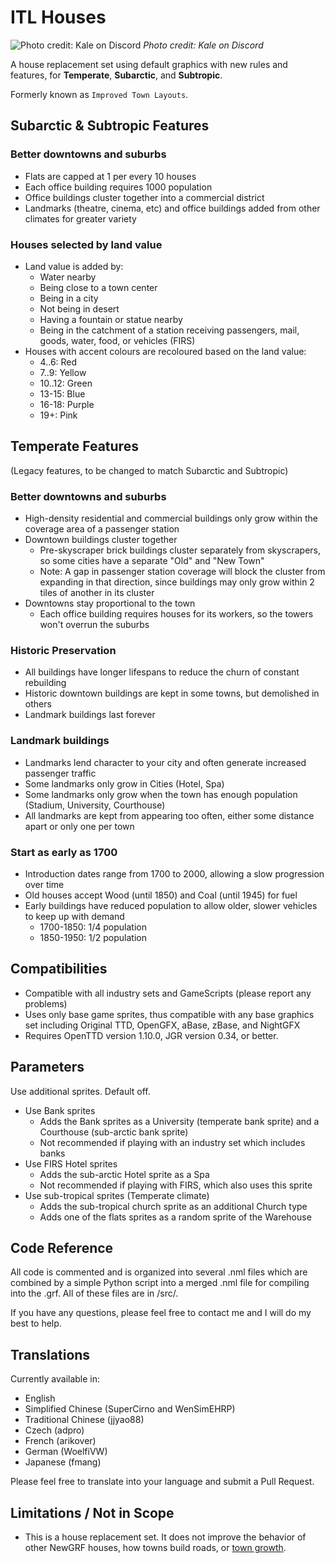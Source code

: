 # ITL Houses

![Photo credit: Kale on Discord](docs/itl_kale.png)
_Photo credit: Kale on Discord_

A house replacement set using default graphics with new rules and features, for **Temperate**, **Subarctic**, and **Subtropic**.

Formerly known as `Improved Town Layouts`.

## Subarctic & Subtropic Features
### Better downtowns and suburbs
- Flats are capped at 1 per every 10 houses
- Each office building requires 1000 population
- Office buildings cluster together into a commercial district
- Landmarks (theatre, cinema, etc) and office buildings added from other climates for greater variety

### Houses selected by land value
- Land value is added by:
  - Water nearby
  - Being close to a town center
  - Being in a city
  - Not being in desert
  - Having a fountain or statue nearby
  - Being in the catchment of a station receiving passengers, mail, goods, water, food, or vehicles (FIRS)
- Houses with accent colours are recoloured based on the land value:
  - 4..6: Red
  - 7..9: Yellow
  - 10..12: Green
  - 13-15: Blue
  - 16-18: Purple
  - 19+: Pink

## Temperate Features 
(Legacy features, to be changed to match Subarctic and Subtropic)

### Better downtowns and suburbs
- High-density residential and commercial buildings only grow within the coverage area of a passenger station
- Downtown buildings cluster together
  - Pre-skyscraper brick buildings cluster separately from skyscrapers, so some cities have a separate "Old" and "New Town"
  - Note: A gap in passenger station coverage will block the cluster from expanding in that direction, since buildings may only grow within 2 tiles of another in its cluster
- Downtowns stay proportional to the town
  - Each office building requires houses for its workers, so the towers won't overrun the suburbs

### Historic Preservation
- All buildings have longer lifespans to reduce the churn of constant rebuilding
- Historic downtown buildings are kept in some towns, but demolished in others
- Landmark buildings last forever

### Landmark buildings
- Landmarks lend character to your city and often generate increased passenger traffic
- Some landmarks only grow in Cities (Hotel, Spa)
- Some landmarks only grow when the town has enough population (Stadium, University, Courthouse)
- All landmarks are kept from appearing too often, either some distance apart or only one per town

### Start as early as 1700
- Introduction dates range from 1700 to 2000, allowing a slow progression over time
- Old houses accept Wood (until 1850) and Coal (until 1945) for fuel
- Early buildings have reduced population to allow older, slower vehicles to keep up with demand
  - 1700-1850: 1/4 population
  - 1850-1950: 1/2 population

## Compatibilities
- Compatible with all industry sets and GameScripts (please report any problems)
- Uses only base game sprites, thus compatible with any base graphics set including Original TTD, OpenGFX, aBase, zBase, and NightGFX
- Requires OpenTTD version 1.10.0, JGR version 0.34, or better.

## Parameters
Use additional sprites. Default off.
- Use Bank sprites
  - Adds the Bank sprites as a University (temperate bank sprite) and a Courthouse (sub-arctic bank sprite)
  - Not recommended if playing with an industry set which includes banks
- Use FIRS Hotel sprites
  - Adds the sub-arctic Hotel sprite as a Spa
  - Not recommended if playing with FIRS, which also uses this sprite
- Use sub-tropical sprites (Temperate climate)
  - Adds the sub-tropical church sprite as an additional Church type
  - Adds one of the flats sprites as a random sprite of the Warehouse

## Code Reference
All code is commented and is organized into several .nml files which are combined by a simple Python script into a merged .nml file for compiling into the .grf. All of these files are in /src/.

If you have any questions, please feel free to contact me and I will do my best to help.

## Translations
Currently available in:
- English
- Simplified Chinese (SuperCirno and WenSimEHRP)
- Traditional Chinese (jjyao88)
- Czech (adpro)
- French (arikover)
- German (WoelfiVW)
- Japanese (fmang)

Please feel free to translate into your language and submit a Pull Request.

## Limitations / Not in Scope
- This is a house replacement set. It does not improve the behavior of other NewGRF houses, how towns build roads, or [town growth](https://wiki.openttd.org/en/Manual/Towns#town-growth).
